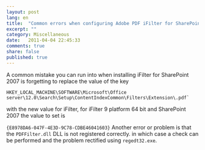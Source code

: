 ```yaml
---
layout: post
lang: en
title:  "Common errors when configuring Adobe PDF iFilter for SharePoint 2007"
excerpt: ""
category: Miscellaneous
date:   2011-04-04 22:45:33
comments: true
share: false
published: true
---
```

A common mistake you can run into when installing iFilter for SharePoint 2007 is forgetting to replace the value of the key

```
HKEY_LOCAL_MACHINE\SOFTWARE\Microsoft\Office
server\12.0\Search\Setup\ContentIndexCommon\Filters\Extension\.pdf`
```

with the new value for iFilter, for iFilter 9 platform 64 bit and SharePoint 2007 the value to set is


`{E8978DA6-047F-4E3D-9C78-CDBE46041603}`
Another error or problem is that the `PDFFilter.dll` DLL is not registered correctly.
in which case a check can be performed and the problem rectified using `regedt32.exe`.